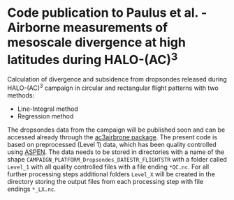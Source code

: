 # Code publication to Paulus et al. - Airborne measurements of mesoscale divergence at high latitudes during HALO-(AC)$^3$

Calculation of divergence and subsidence from dropsondes released during HALO-(AC)$^3$ campaign in circular and rectangular flight patterns with two methods: 

* Line-Integral method
* Regression method

The dropsondes data from the campaign will be published soon and can be accessed already through the [ac3airbrone package](https://github.com/igmk/ac3airborne/). The present code is based on preprocessed (Level 1) data, which has been quality controlled using [ASPEN](https://ncar.github.io/aspendocs/pdf/aspendocs.pdf). The data needs to be stored in directories with a name of the shape `CAMPAIGN_PLATFORM_Dropsondes_DATESTR_FLIGHTSTR` with a folder called `Level_1` with all quality controlled files with a file ending `*QC.nc`. For all further processing steps additional folders `Level_X` will be created in the directory storing the output files from each processing step with file endings `*_LX.nc`.